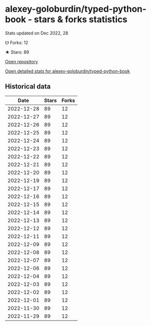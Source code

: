 # alexey-goloburdin/typed-python-book - stars & forks statistics

Stats updated on Dec 2022, 28

☋ Forks: 12

★ Stars: 89

[Open repository](https://github.com/alexey-goloburdin/typed-python-book)

[Open detailed stats for alexey-goloburdin/typed-python-book](https://reviewgithub.com/rep/alexey-goloburdin/typed-python-book)

## Historical data
| Date | Stars | Forks |
|------|-------|-------|
| 2022-12-28 | 89 | 12 | 
| 2022-12-27 | 89 | 12 | 
| 2022-12-26 | 89 | 12 | 
| 2022-12-25 | 89 | 12 | 
| 2022-12-24 | 89 | 12 | 
| 2022-12-23 | 89 | 12 | 
| 2022-12-22 | 89 | 12 | 
| 2022-12-21 | 89 | 12 | 
| 2022-12-20 | 89 | 12 | 
| 2022-12-19 | 89 | 12 | 
| 2022-12-17 | 89 | 12 | 
| 2022-12-16 | 89 | 12 | 
| 2022-12-15 | 89 | 12 | 
| 2022-12-14 | 89 | 12 | 
| 2022-12-13 | 89 | 12 | 
| 2022-12-12 | 89 | 12 | 
| 2022-12-11 | 89 | 12 | 
| 2022-12-09 | 89 | 12 | 
| 2022-12-08 | 89 | 12 | 
| 2022-12-07 | 89 | 12 | 
| 2022-12-06 | 89 | 12 | 
| 2022-12-04 | 89 | 12 | 
| 2022-12-03 | 89 | 12 | 
| 2022-12-02 | 89 | 12 | 
| 2022-12-01 | 89 | 12 | 
| 2022-11-30 | 89 | 12 | 
| 2022-11-29 | 89 | 12 | 

